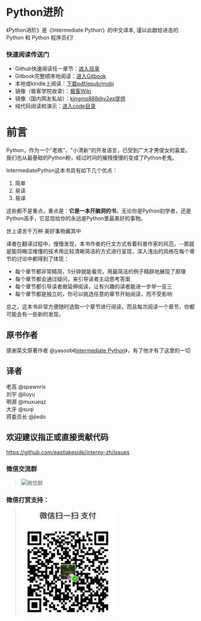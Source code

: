 Python进阶 
=======

《Python进阶》是《Intermediate Python》的中文译本, 谨以此献给进击的 Python 和 Python 程序员们!

### 快速阅读传送门
- Github快速阅读任一章节：[进入目录](https://github.com/eastlakeside/interpy-zh/blob/master/SUMMARY.md)
- Gitbook完整顺序地阅读：[进入Gitbook](https://eastlakeside.gitbooks.io/interpy-zh/content/)
- 本地或kindle上阅读：[下载pdf/epub/mobi](https://github.com/eastlakeside/interpy-zh/releases)
- 镜像（极客学院收录）：[极客Wiki](http://wiki.jikexueyuan.com/project/interpy-zh/)
- 镜像（国内网友私站）：[kingmo888@v2ex提供](http://lizenghai.com/doc/Intermediate_Python_CN/)
- 纯代码阅读和演示：[进入code目录](https://github.com/eastlakeside/interpy-zh/tree/master/code/)

# 前言

Python，作为一个"老练"、"小清新"的开发语言，已受到广大才男俊女的喜爱。我们也从最基础的Python粉，经过时间的摧残慢慢的变成了Python老鬼。

IntermediatePython这本书具有如下几个优点：

1. 简单
2. 易读
3. 易译

这些都不是重点，重点是：**它是一本开脑洞的书**。无论你是Python初学者，还是Python高手，它显现给你的永远是Python里最美好的事物。

> 
世上语言千万种
美好事物藏其中

译者在翻译过程中，慢慢发现，本书作者的行文方式有着科普作家的风范，--那就是能将晦涩难懂的技术用比较清晰简洁的方式进行呈现，深入浅出的风格在每个章节的讨论中都得到了体现：
- 每个章节都非常精简，5分钟就能看完，用最简洁的例子精辟地展现了原理
- 每个章节都会通过疑问，来引导读者主动思考答案
- 每个章节都引导读者做延伸阅读，让有兴趣的读者能进一步举一反三
- 每个章节都是独立的，你可以挑选任意的章节开始阅读，而不受影响

总之，这本书非常方便随时选取一个章节进行阅读，而且每次阅读一个章节，你都可能会有一些新的发现。


## 原书作者
感谢英文原著作者 @yasoob《[Intermediate Python](https://github.com/yasoob/intermediatePython)》，有了他才有了这里的一切

## 译者
老高 @spawnris  
刘宇 @liuyu  
明源 @muxueqz  
大牙 @suqi  
蒋委员长 @jiedo

## 欢迎建议指正或直接贡献代码
https://github.com/eastlakeside/interpy-zh/issues

### 微信交流群
> ![微信群](http://weixin.qq.com/cgi-bin/qrcode?type=user&arg=jhv6N4MIK9IDG4EsaWmnxmNexVuB23%2FhP60VbvUsRE8%3D)

### 微信打赏支持：
> ![wechat_donate](__img/donate.png)


